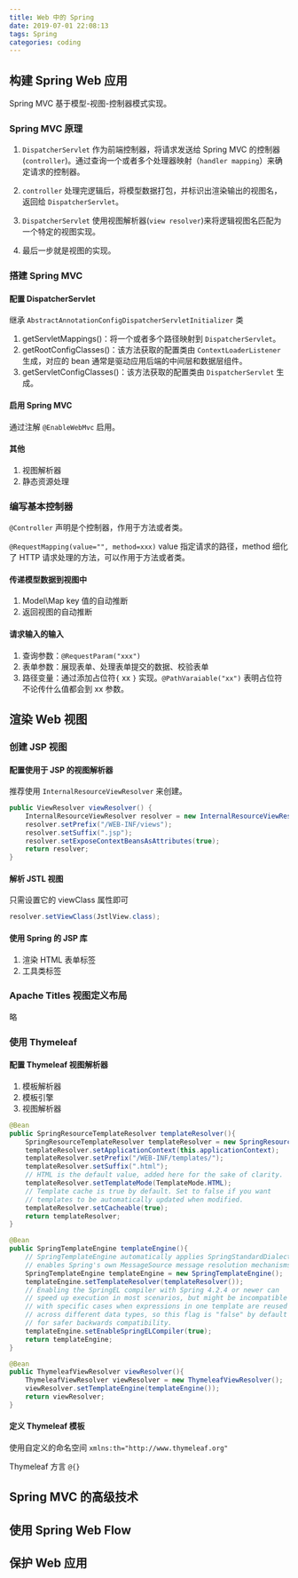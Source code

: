 ```yaml
---
title: Web 中的 Spring
date: 2019-07-01 22:08:13
tags: Spring
categories: coding
---
```


## 构建 Spring Web 应用

Spring MVC 基于模型-视图-控制器模式实现。

### Spring MVC 原理

1. `DispatcherServlet` 作为前端控制器，将请求发送给 Spring MVC 的控制器(`controller`)。通过查询一个或者多个处理器映射（`handler mapping`）来确定请求的控制器。

2. `controller` 处理完逻辑后，将模型数据打包，并标识出渲染输出的视图名，返回给 `DispatcherServlet`。

3. `DispatcherServlet` 使用视图解析器(`view resolver`)来将逻辑视图名匹配为一个特定的视图实现。

4. 最后一步就是视图的实现。

### 搭建 Spring MVC

#### 配置 DispatcherServlet

继承 `AbstractAnnotationConfigDispatcherServletInitializer` 类

1. getServletMappings()：将一个或者多个路径映射到 `DispatcherServlet`。
2. getRootConfigClasses()：该方法获取的配置类由 `ContextLoaderListener` 生成，对应的 bean 通常是驱动应用后端的中间层和数据层组件。
3. getServletConfigClasses()：该方法获取的配置类由 `DispatcherServlet` 生成。

#### 启用 Spring MVC

通过注解 `@EnableWebMvc` 启用。

#### 其他

1. 视图解析器
2. 静态资源处理

### 编写基本控制器

`@Controller` 声明是个控制器，作用于方法或者类。

`@RequestMapping(value="", method=xxx)` value 指定请求的路径，method 细化了 HTTP 请求处理的方法，可以作用于方法或者类。

#### 传递模型数据到视图中

1. Model\Map key 值的自动推断
2. 返回视图的自动推断

#### 请求输入的输入

1. 查询参数：`@RequestParam("xxx")`
2. 表单参数：展现表单、处理表单提交的数据、校验表单
3. 路径变量：通过添加占位符`{` xx `}` 实现。`@PathVaraiable("xx")` 表明占位符不论传什么值都会到 xx 参数。

## 渲染 Web 视图

### 创建 JSP 视图

#### 配置使用于 JSP 的视图解析器

推荐使用 `InternalResourceViewResolver` 来创建。

```java
public ViewResolver viewResolver() {
    InternalResourceViewResolver resolver = new InternalResourceViewResolver();
    resolver.setPrefix("/WEB-INF/views");
    resolver.setSuffix(".jsp");
    resolver.setExposeContextBeansAsAttributes(true);
    return resolver;
}
```

#### 解析 JSTL 视图

只需设置它的 viewClass 属性即可

```java
resolver.setViewClass(JstlView.class);
```

#### 使用 Spring 的 JSP 库

1. 渲染 HTML 表单标签
2. 工具类标签

### Apache Titles 视图定义布局

略

### 使用 Thymeleaf

#### 配置 Thymeleaf 视图解析器

1. 模板解析器
2. 模板引擎
3. 视图解析器

```java
@Bean
public SpringResourceTemplateResolver templateResolver(){
    SpringResourceTemplateResolver templateResolver = new SpringResourceTemplateResolver();
    templateResolver.setApplicationContext(this.applicationContext);
    templateResolver.setPrefix("/WEB-INF/templates/");
    templateResolver.setSuffix(".html");
    // HTML is the default value, added here for the sake of clarity.
    templateResolver.setTemplateMode(TemplateMode.HTML);
    // Template cache is true by default. Set to false if you want
    // templates to be automatically updated when modified.
    templateResolver.setCacheable(true);
    return templateResolver;
}

@Bean
public SpringTemplateEngine templateEngine(){
    // SpringTemplateEngine automatically applies SpringStandardDialect and
    // enables Spring's own MessageSource message resolution mechanisms.
    SpringTemplateEngine templateEngine = new SpringTemplateEngine();
    templateEngine.setTemplateResolver(templateResolver());
    // Enabling the SpringEL compiler with Spring 4.2.4 or newer can
    // speed up execution in most scenarios, but might be incompatible
    // with specific cases when expressions in one template are reused
    // across different data types, so this flag is "false" by default
    // for safer backwards compatibility.
    templateEngine.setEnableSpringELCompiler(true);
    return templateEngine;
}

@Bean
public ThymeleafViewResolver viewResolver(){
    ThymeleafViewResolver viewResolver = new ThymeleafViewResolver();
    viewResolver.setTemplateEngine(templateEngine());
    return viewResolver;
}
```

#### 定义 Thymeleaf 模板

使用自定义的命名空间 `xmlns:th="http://www.thymeleaf.org"`

Thymeleaf 方言 `@{}`

## Spring MVC 的高级技术

## 使用 Spring Web Flow

## 保护 Web 应用
